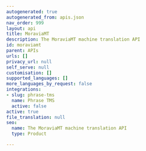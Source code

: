 ```yaml
---
autogenerated: true
autogenerated_from: apis.json
nav_order: 999
layout: api
title: MoraviaMT
description: The MoraviaMT machine translation API
id: moraviamt
parent: APIs
urls: []
privacy_url: null
self_serve: null
customisation: []
supported_languages: []
more_languages_by_request: false
integrations:
- slug: phrase-tms
  name: Phrase TMS
  active: false
active: true
file_translation: null
seo:
  name: The MoraviaMT machine translation API
  type: Product

---
```



